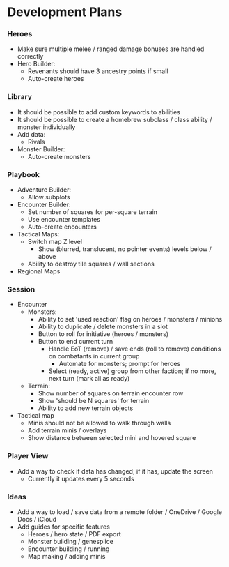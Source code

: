 # Development Plans

### Heroes

* Make sure multiple melee / ranged damage bonuses are handled correctly
* Hero Builder:
  * Revenants should have 3 ancestry points if small
  * Auto-create heroes

### Library

* It should be possible to add custom keywords to abilities
* It should be possible to create a homebrew subclass / class ability / monster individually
* Add data:
  * Rivals
* Monster Builder:
  * Auto-create monsters

### Playbook

* Adventure Builder:
  * Allow subplots
* Encounter Builder:
  * Set number of squares for per-square terrain
  * Use encounter templates
  * Auto-create encounters
* Tactical Maps:
  * Switch map Z level
    * Show (blurred, translucent, no pointer events) levels below / above
  * Ability to destroy tile squares / wall sections
* Regional Maps

### Session

* Encounter
  * Monsters:
    * Ability to set 'used reaction' flag on heroes / monsters / minions
    * Ability to duplicate / delete monsters in a slot
    * Button to roll for initiative (heroes / monsters)
    * Button to end current turn
      * Handle EoT (remove) / save ends (roll to remove) conditions on combatants in current group
        * Automate for monsters; prompt for heroes
      * Select (ready, active) group from other faction; if no more, next turn (mark all as ready)
  * Terrain:
    * Show number of squares on terrain encounter row
    * Show 'should be N squares' for terrain
    * Ability to add new terrain objects
* Tactical map
  * Minis should not be allowed to walk through walls
  * Add terrain minis / overlays
  * Show distance between selected mini and hovered square

### Player View

* Add a way to check if data has changed; if it has, update the screen
  * Currently it updates every 5 seconds

### Ideas

* Add a way to load / save data from a remote folder / OneDrive / Google Docs / iCloud
* Add guides for specific features
  * Heroes / hero state / PDF export
  * Monster building / genesplice
  * Encounter building / running
  * Map making / adding minis
